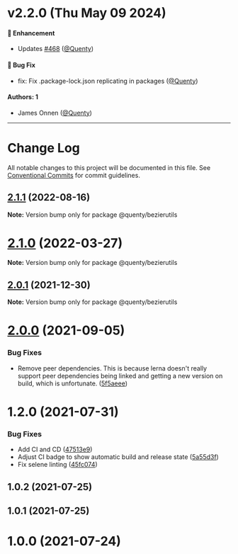# v2.2.0 (Thu May 09 2024)

#### 🚀 Enhancement

- Updates [#468](https://github.com/Quenty/NevermoreEngine/pull/468) ([@Quenty](https://github.com/Quenty))

#### 🐛 Bug Fix

- fix: Fix .package-lock.json replicating in packages ([@Quenty](https://github.com/Quenty))

#### Authors: 1

- James Onnen ([@Quenty](https://github.com/Quenty))

---

# Change Log

All notable changes to this project will be documented in this file.
See [Conventional Commits](https://conventionalcommits.org) for commit guidelines.

## [2.1.1](https://github.com/Quenty/NevermoreEngine/compare/@quenty/bezierutils@2.1.0...@quenty/bezierutils@2.1.1) (2022-08-16)

**Note:** Version bump only for package @quenty/bezierutils





# [2.1.0](https://github.com/Quenty/NevermoreEngine/compare/@quenty/bezierutils@2.0.1...@quenty/bezierutils@2.1.0) (2022-03-27)

**Note:** Version bump only for package @quenty/bezierutils





## [2.0.1](https://github.com/Quenty/NevermoreEngine/compare/@quenty/bezierutils@2.0.0...@quenty/bezierutils@2.0.1) (2021-12-30)

**Note:** Version bump only for package @quenty/bezierutils





# [2.0.0](https://github.com/Quenty/NevermoreEngine/compare/@quenty/bezierutils@1.2.0...@quenty/bezierutils@2.0.0) (2021-09-05)


### Bug Fixes

* Remove peer dependencies. This is because lerna doesn't really support peer dependencies being linked and getting a new version on build, which is unfortunate. ([5f5aeee](https://github.com/Quenty/NevermoreEngine/commit/5f5aeeea8de9975435309e53679f0ef7064f9dd0))





# 1.2.0 (2021-07-31)


### Bug Fixes

* Add CI and CD ([47513e9](https://github.com/Quenty/NevermoreEngine/commit/47513e9b568162707534af132396dd8756947dd3))
* Adjust CI badge to show automatic build and release state ([5a55d3f](https://github.com/Quenty/NevermoreEngine/commit/5a55d3f19bf8d66a760d67da9b56ed47fab74656))
* Fix selene linting ([45fc074](https://github.com/Quenty/NevermoreEngine/commit/45fc07489ee59127ac6582689f19a0e87c1e5b5a))



## 1.0.2 (2021-07-25)



## 1.0.1 (2021-07-25)



# 1.0.0 (2021-07-24)
